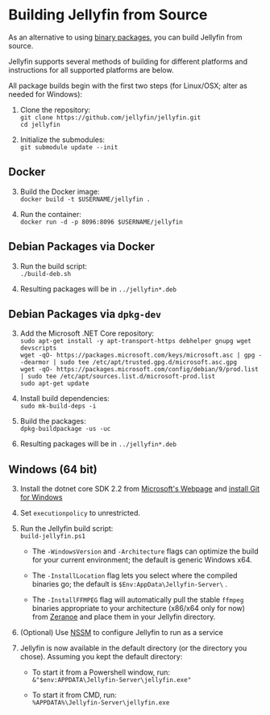 # Building Jellyfin from Source

As an alternative to using [binary packages](/user-docs/installing), you can build Jellyfin from source.

Jellyfin supports several methods of building for different platforms and instructions for all supported platforms are below.

All package builds begin with the first two steps (for Linux/OSX; alter as needed for Windows):

1. Clone the repository:  
    `git clone https://github.com/jellyfin/jellyfin.git`  
    `cd jellyfin`

2. Initialize the submodules:  
    `git submodule update --init`

## Docker

3. Build the Docker image:  
    `docker build -t $USERNAME/jellyfin .`

4. Run the container:  
    `docker run -d -p 8096:8096 $USERNAME/jellyfin`

## Debian Packages via Docker

3. Run the build script:  
    `./build-deb.sh`

4. Resulting packages will be in `../jellyfin*.deb`

## Debian Packages via `dpkg-dev`

3. Add the Microsoft .NET Core repository:       
    `sudo apt-get install -y apt-transport-https debhelper gnupg wget devscripts`  
    `wget -qO- https://packages.microsoft.com/keys/microsoft.asc | gpg --dearmor | sudo tee /etc/apt/trusted.gpg.d/microsoft.asc.gpg`  
    `wget -qO- https://packages.microsoft.com/config/debian/9/prod.list | sudo tee /etc/apt/sources.list.d/microsoft-prod.list`  
    `sudo apt-get update`  

4. Install build dependencies:  
    `sudo mk-build-deps -i`

5. Build the packages:  
    `dpkg-buildpackage -us -uc`

6. Resulting packages will be in  `../jellyfin*.deb`

## Windows (64 bit)

3. Install the dotnet core SDK 2.2 from [Microsoft's Webpage](https://dotnet.microsoft.com/download/dotnet-core/2.2) and [install Git for Windows](https://gitforwindows.org/)

4. Set `executionpolicy` to unrestricted.

5. Run the Jellyfin build script:  
    `build-jellyfin.ps1`

    * The `-WindowsVersion` and `-Architecture` flags can optimize the build for your current environment; the default is generic Windows x64.

    * The `-InstallLocation` flag lets you select where the compiled binaries go; the default is `$Env:AppData\Jellyfin-Server\` .

    * The `-InstallFFMPEG` flag will automatically pull the stable `ffmpeg` binaries appropriate to your architecture (x86/x64 only for now) from [Zeranoe](https://ffmpeg.zeranoe.com/builds/) and place them in your Jellyfin directory.

6. (Optional) Use [NSSM](https://nssm.cc/) to configure Jellyfin to run as a service

7. Jellyfin is now available in the default directory (or the directory you chose). Assuming you kept the default directory:

    * To start it from a Powershell window, run:  
        `&"$env:APPDATA\Jellyfin-Server\jellyfin.exe"`

    * To start it from CMD, run:  
        `%APPDATA%\Jellyfin-Server\jellyfin.exe`
